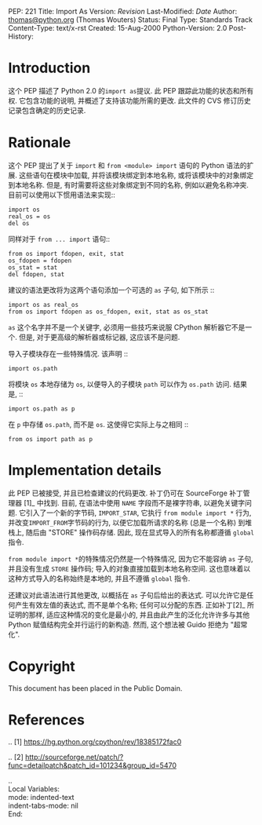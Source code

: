 
PEP: 221
Title: Import As
Version: $Revision$
Last-Modified: $Date$
Author: thomas@python.org (Thomas Wouters)
Status: Final
Type: Standards Track
Content-Type: text/x-rst
Created: 15-Aug-2000
Python-Version: 2.0
Post-History:


Introduction
============

这个 PEP 描述了 Python 2.0 的``import as``提议. 此 PEP 跟踪此功能的状态和所有权.
它包含功能的说明, 并概述了支持该功能所需的更改. 此文件的 CVS 修订历史记录包含确定的历史记录.


Rationale
=========

这个 PEP 提出了关于 ``import`` 和 ``from <module> import`` 语句的 Python 语法的扩展.
这些语句在模块中加载, 并将该模块绑定到本地名称, 或将该模块中的对象绑定到本地名称.
但是, 有时需要将这些对象绑定到不同的名称, 例如以避免名称冲突. 目前可以使用以下惯用语法来实现::

    import os
    real_os = os
    del os

同样对于 ``from ... import`` 语句::

    from os import fdopen, exit, stat
    os_fdopen = fdopen
    os_stat = stat
    del fdopen, stat

建议的语法更改将为这两个语句添加一个可选的 ``as`` 子句, 如下所示 ::

    import os as real_os
    from os import fdopen as os_fdopen, exit, stat as os_stat

``as`` 这个名字并不是一个关键字, 必须用一些技巧来说服 CPython 解析器它不是一个.
但是, 对于更高级的解析器或标记器, 这应该不是问题.

导入子模块存在一些特殊情况. 该声明 ::

    import os.path

将模块 ``os`` 本地存储为 ``os``, 以便导入的子模块 ``path`` 可以作为 ``os.path`` 访问.
结果是, ::

    import os.path as p

在 ``p`` 中存储 ``os.path``, 而不是 ``os``.
这使得它实际上与之相同 ::

    from os import path as p


Implementation details
======================

此 PEP 已被接受, 并且已检查建议的代码更改. 补丁仍可在 SourceForge 补丁管理器 [1]_ 中找到.
目前, 在语法中使用 ``NAME`` 字段而不是裸字符串, 以避免关键字问题. 它引入了一个新的字节码,
``IMPORT_STAR``, 它执行 ``from module import *`` 行为, 并改变``IMPORT_FROM``字节码的行为,
以便它加载所请求的名称 (总是一个名称) 到堆栈上, 随后由 "STORE" 操作码存储.
因此, 现在显式导入的所有名称都遵循 ``global`` 指令.

``from module import *``的特殊情况仍然是一个特殊情况, 因为它不能容纳 ``as`` 子句,
并且没有生成 ``STORE`` 操作码; 导入的对象直接加载到本地名称空间.
这也意味着以这种方式导入的名称始终是本地的, 并且不遵循 ``global`` 指令.

还建议对此语法进行其他更改, 以概括在 ``as`` 子句后给出的表达式.
可以允许它是任何产生有效左值的表达式, 而不是单个名称; 任何可以分配的东西.
正如补丁[2]_ 所证明的那样, 适应这种情况的变化是最小的,
并且由此产生的泛化允许许多与其他 Python 赋值结构完全并行运行的新构造.
然而, 这个想法被 Guido 拒绝为 "超常化".


Copyright
=========

This document has been placed in the Public Domain.


References
==========

.. [1] https://hg.python.org/cpython/rev/18385172fac0

.. [2] http://sourceforge.net/patch/?func=detailpatch&patch_id=101234&group_id=5470



..  
  Local Variables:  
  mode: indented-text  
  indent-tabs-mode: nil  
  End:  
